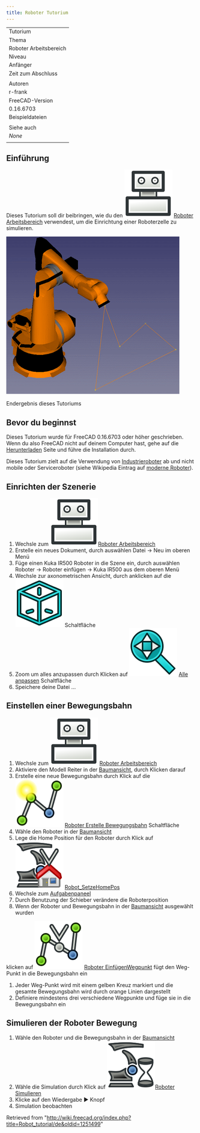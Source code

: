 ```yaml
---
title: Roboter Tutorium
---
```


|                        |
| ---------------------- |
| Tutorium               |
| Thema                  |
| Roboter Arbeitsbereich |
| Niveau                 |
| Anfänger               |
| Zeit zum Abschluss     |
|                        |
| Autoren                |
| r-frank                |
| FreeCAD-Version        |
| 0.16.6703              |
| Beispieldateien        |
|                        |
| Siehe auch             |
| _None_                 |
|                        |

## Einführung

Dieses Tutorium soll dir beibringen, wie du den ![](/src/assets/images/Workbench_Robot.svg) [Roboter Arbeitsbereich](/Robot_Workbench/de "Robot Workbench/de") verwendest, um die Einrichtung einer Roboterzelle zu simulieren.

![](/src/assets/images/Robot_Tutorial_RobotSimulation.gif)

Endergebnis dieses Tutoriums

## Bevor du beginnst

Dieses Tutorium wurde für FreeCAD 0.16.6703 oder höher geschrieben. Wenn du also FreeCAD nicht auf deinem Computer hast, gehe auf die [Herunterladen](/Download/de "Download/de") Seite und führe die Installation durch.

Dieses Tutorium zielt auf die Verwendung von [Industrieroboter](http://en.wikipedia.org/wiki/Industrial_robot) ab und nicht mobile oder Serviceroboter (siehe Wikipedia Eintrag auf [moderne Roboter](http://en.wikipedia.org/wiki/Robot#Modern_robots)).

## Einrichten der Szenerie

1. Wechsle zum ![](/src/assets/images/Workbench_Robot.svg)[Roboter Arbeitsbereich](/Robot_Workbench/de "Robot Workbench/de")
2. Erstelle ein neues Dokument, durch auswählen Datei → Neu im oberen Menü
3. Füge einen Kuka IR500 Roboter in die Szene ein, durch auswählen Roboter → Roboter einfügen → Kuka IR500 aus dem oberen Menü
4. Wechsle zur axonometrischen Ansicht, durch anklicken auf die ![](/src/assets/images/View-axometric.svg) Schaltfläche
5. Zoom um alles anzupassen durch Klicken auf ![](/src/assets/images/Std_ViewFitAll.svg) [Alle anpassen](/Std_ViewFitAll/de "Std ViewFitAll/de") Schaltfläche
6. Speichere deine Datei ...

## Einstellen einer Bewegungsbahn

1. Wechsle zum ![](/src/assets/images/Workbench_Robot.svg) [Roboter Arbeitsbereich](/Robot_Workbench/de "Robot Workbench/de")
2. Aktiviere den Modell Reiter in der [Baumansicht](/Tree_view/de "Tree view/de"), durch Klicken darauf
3. Erstelle eine neue Bewegungsbahn durch Klick auf die ![](/src/assets/images/Robot_CreateTrajectory.svg) [Roboter Erstelle Bewegungsbahn](/Robot_CreateTrajectory/de "Robot CreateTrajectory/de") Schaltfläche
4. Wähle den Roboter in der [Baumansicht](/Tree_view/de "Tree view/de")
5. Lege die Home Position für den Roboter durch Klick auf ![](/src/assets/images/Robot_SetHomePos.svg) [Robot_SetzeHomePos](/Robot_SetHomePos/de "Robot SetHomePos/de")
6. Wechsle zum [Aufgabenpaneel](/Task_Panel/de "Task Panel/de")
7. Durch Benutzung der Schieber verändere die Roboterposition
8. Wenn der Roboter und Bewegungsbahn in der [Baumansicht](/Tree_view/de "Tree view/de") ausgewählt wurden

klicken auf ![](/src/assets/images/Robot_InsertWaypoint.svg) [Roboter EinfügenWegpunkt](/Robot_InsertWaypoint/de "Robot InsertWaypoint/de") fügt den Weg-Punkt in die Bewegungsbahn ein

1. Jeder Weg-Punkt wird mit einem gelben Kreuz markiert und die gesamte Bewegungsbahn wird durch orange Linien dargestellt
2. Definiere mindestens drei verschiedene Wegpunkte und füge sie in die Bewegungsbahn ein

## Simulieren der Roboter Bewegung

1. Wähle den Roboter und die Bewegungsbahn in der [Baumansicht](/Tree_view/de "Tree view/de")
2. Wähle die Simulation durch Klick auf ![](/src/assets/images/Robot_Simulate.svg)[Roboter Simulieren](/Robot_Simulate/de "Robot Simulate/de")
3. Klicke auf den Wiedergabe ▶ Knopf
4. Simulation beobachten

Retrieved from "<http://wiki.freecad.org/index.php?title=Robot_tutorial/de&oldid=1251499>"
